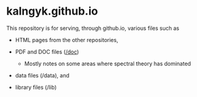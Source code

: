 # kalngyk.github.io

This repository is for serving, through github.io, various files such as

- HTML pages from the other repositories, 

- PDF and DOC files ([/doc](https://github.com/kalngyk/kalngyk.github.io/tree/main/doc))
     - Mostly notes on some areas where spectral theory has dominated

- data files (/data), and

- library files (/lib)


